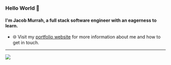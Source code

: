 ### Hello World 👋
#### I'm Jacob Murrah, a full stack software engineer with an eagerness to learn.


- 🌐 Visit my [portfolio website](https://murrah.dev) for more information about me and how to get in touch.

---

<img src="https://github-readme-stats.vercel.app/api/top-langs/?username=jmurrah&layout=compact&theme=radical&langs_count=16">
